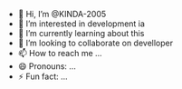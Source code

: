 - 👋 Hi, I’m @KINDA-2005
- 👀 I’m interested in development ia
- 🌱 I’m currently learning about this
- 💞️ I’m looking to collaborate on develloper
- 📫 How to reach me ...
- 😄 Pronouns: ...
- ⚡ Fun fact: ...

<!---
KINDA-2005/KINDA-2005 is a ✨ special ✨ repository because its `README.md` (this file) appears on your GitHub profile.
You can click the Preview link to take a look at your changes.
--->
